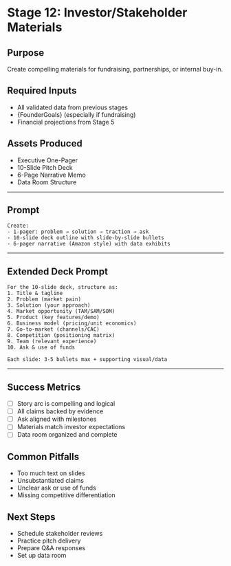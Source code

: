 # Stage 12: Investor/Stakeholder Materials

## Purpose
Create compelling materials for fundraising, partnerships, or internal buy-in.

## Required Inputs
- All validated data from previous stages
- {FounderGoals} (especially if fundraising)
- Financial projections from Stage 5

## Assets Produced
- Executive One-Pager
- 10-Slide Pitch Deck
- 6-Page Narrative Memo
- Data Room Structure

---

## Prompt

```
Create:
- 1-pager: problem → solution → traction → ask
- 10-slide deck outline with slide-by-slide bullets
- 6-pager narrative (Amazon style) with data exhibits
```

---

## Extended Deck Prompt

```
For the 10-slide deck, structure as:
1. Title & tagline
2. Problem (market pain)
3. Solution (your approach)
4. Market opportunity (TAM/SAM/SOM)
5. Product (key features/demo)
6. Business model (pricing/unit economics)
7. Go-to-market (channels/CAC)
8. Competition (positioning matrix)
9. Team (relevant experience)
10. Ask & use of funds

Each slide: 3-5 bullets max + supporting visual/data
```

---

## Success Metrics
- [ ] Story arc is compelling and logical
- [ ] All claims backed by evidence
- [ ] Ask aligned with milestones
- [ ] Materials match investor expectations
- [ ] Data room organized and complete

## Common Pitfalls
- Too much text on slides
- Unsubstantiated claims
- Unclear ask or use of funds
- Missing competitive differentiation

## Next Steps
- Schedule stakeholder reviews
- Practice pitch delivery
- Prepare Q&A responses
- Set up data room